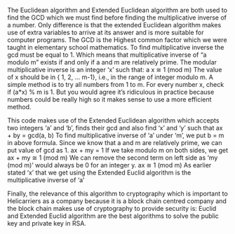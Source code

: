 The Euclidean algorithm and Extended Euclidean algorithm are both used to find the GCD which we must find before finding the multiplicative inverse of a number. Only difference is that the extended Euclidean algorithm makes use of extra variables to arrive at its answer and is more suitable for computer programs.
The GCD is the Highest common factor which we were taught in elementary school mathematics. 
To find multiplicative inverse the gcd must be equal to 1. Which means that multiplicative inverse of “a modulo m” exists if and only if a and m are relatively prime. The modular multiplicative inverse is an integer ‘x’ such that:
a x ≅ 1 (mod m)
The value of x should be in { 1, 2, … m-1}, i.e., in the range of integer modulo m. A simple method is to try all numbers from 1 to m. For every number x, check if (a*x) % m is 1. But you would agree it’s ridiculous in practice because numbers could be really high so it makes sense to use a more efficient method.

This code makes use of the Extended Euclidean algorithm which accepts two integers ‘a’ and ‘b’, finds their gcd and also find ‘x’ and ‘y’ such that 
ax + by = gcd(a, b)
To find multiplicative inverse of ‘a’ under ‘m’, we put b = m in above formula. Since we know that a and m are relatively prime, we can put value of gcd as 1.
ax + my = 1
If we take modulo m on both sides, we get
ax + my ≅ 1 (mod m)
We can remove the second term on left side as ‘my (mod m)’ would always be 0 for an integer y.
ax  ≅ 1 (mod m)
As earlier stated ‘x’ that we get using the Extended Euclid algorithm is the multiplicative inverse of ‘a’



Finally, the relevance of this algorithm to cryptography which is important to Helicarriers as a company because it is a block chain centred company and the block chain makes use of cryptography to provide security is: Euclid and Extended Euclid algorithm are the best algorithms to solve the public key and private key in RSA.
